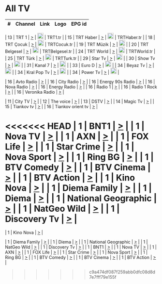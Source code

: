 <h1>All TV</h1>

| #   | Channel        | Link  | Logo | EPG id |
|:---:|:--------------:|:-----:|:----:|:------:|

| 13  | TRT 1            | [>](https://tv-trt1.medya.trt.com.tr/master.m3u8) | <img height="20" src="https://i.imgur.com/j786OLG.png"/> | TRT1.tr |
| 15  | TRT Haber        | [>](https://tv-trthaber.medya.trt.com.tr/master.m3u8) | <img height="20" src="https://i.imgur.com/OVfo8Ab.png"/> | TRTHaber.tr |
| 18  | TRT Çocuk        | [>](https://tv-trtcocuk.medya.trt.com.tr/master.m3u8) | <img height="20" src="https://i.imgur.com/QLFmD6d.png"/> | TRTCocuk.tr |
| 19  | TRT Müzik        | [>](https://tv-trtmuzik.medya.trt.com.tr/master.m3u8) | <img height="20" src="https://i.imgur.com/fIVFCEd.png"/> |
| 20  | TRT Belgesel     | [>](https://tv-trtbelgesel.medya.trt.com.tr/master.m3u8) | <img height="20" src="https://i.imgur.com/MGO87pe.png"/> | TRTBelgesel.tr |
| 24  | TRT World        | [>](https://tv-trtworld.medya.trt.com.tr/master.m3u8) | <img height="20" src="https://i.imgur.com/JEA2xpv.png"/> | TRTWorld.tr |
| 25  | TRT Türk         | [>](https://tv-trtturk.medya.trt.com.tr/master.m3u8) | <img height="20" src="https://i.imgur.com/OSTOQNw.png"/> | TRTTurk.tr |
| 29  | Star Tv   | [>](https://dogus-live.daioncdn.net/startv/startv_360p.m3u8) | <img height="20" src="https://i.imgur.com/IebUZx1.png"/> |
| 30  | Show Tv     | [>](https://ciner-live.daioncdn.net/showtv/showtv.m3u8) | <img height="20" src="https://i.imgur.com/IebUZx1.png"/> |
| 31  | Kanal 7     | [>](https://kanal7-live.daioncdn.net/kanal7/kanal7.m3u8) | <img height="20" src="https://i.imgur.com/IebUZx1.png"/> |
| 33  | Euro D    | [>](https://www.youtube.com/user/KanalD/live) | <img height="20" src="https://i.imgur.com/IebUZx1.png"/> |
| 34  | Beyaz Tv     | [>](https://beyaztv-live.daioncdn.net/beyaztv/beyaztv.m3u8) | <img height="20" src="https://i.imgur.com/IebUZx1.png"/> |
| 34  | Kral Pop Tv     | [>](https://www.youtube.com/watch?v=GuFTuKoXepw) | <img height="20" src="https://i.imgur.com/IebUZx1.png"/> |
| 34  | Power Tv     | [>](https://livetv.powerapp.com.tr/powerTV/powerhd.smil/chunklist.m3u8) | <img height="20" src="https://i.imgur.com/IebUZx1.png"/> |

| 16  | Avto Radio | [>](http://stream.metacast.eu/avtoradio.mp3.m3u) |
| 16  | City Radio | [>](http://stream.metacast.eu/city.aac.m3u) |
| 16  | Energy 90s Radio | [>](http://stream.metacast.eu/energy-90s.m3u) |
| 16  | Nova Radio | [>](http://stream.metacast.eu/nova.aac.m3u) |
| 16  | Energy Radio | [>](http://stream.metacast.eu/nrj.aac.m3u) |
| 16  | Radio 1 | [>](http://stream.metacast.eu/radio1.aac.m3u) |
| 16  | Radio 1 Rock | [>](http://stream.metacast.eu/radio1rock.aac.m3u) |
| 16  | Veronika Radio | [>](http://stream.metacast.eu/veronika.aac.m3u) |

| 11  | City TV | [>](https://tv.city.bg/play/tshls/citytv/index.m3u8) |
| 12  | The voice | [>](https://bss1.neterra.tv/thevoice/thevoice.m3u8) |
| 13  | DSTV | [>](http://46.249.95.140:8081/hls/data.m3u8) |
| 14  | Magic Tv | [>](https://bss1.neterra.tv/magictv/magictv.m3u8) |
| 15  | Tiankov tv | [>](https://streamer103.neterra.tv/tiankov-folk/live.m3u8) |
| 16  | Tiankov orient tv | [>](https://streamer103.neterra.tv/tiankov-orient/live.m3u8) |

<<<<<<< HEAD
| 1 | BNT1 | [>](https://ymkaya.xyz:25664/tv/bnt1/playlist.m3u8?wmsAuthSign=c2VydmVyX3RpbWU9Ni8xMS8yMDI1IDE6MDY6MzUgUE0maGFzaF92YWx1ZT10RVNUWmVjdlFPSGpZbEJOMnNGUllnPT0mdmFsaWRtaW51dGVzPTYw) |
| 1 | Nova TV | [>](https://ymkaya.xyz:25664/tv/novatv/playlist.m3u8?wmsAuthSign=c2VydmVyX3RpbWU9Ni8xMS8yMDI1IDE6MDY6NDUgUE0maGFzaF92YWx1ZT1FYkVDeHFudERHZkdUcUhKMFBwYytnPT0mdmFsaWRtaW51dGVzPTYw) |
| 1 | AXN | [>](https://ymkaya.xyz:25664/tv/axn/playlist.m3u8?wmsAuthSign=c2VydmVyX3RpbWU9Ni8xMS8yMDI1IDE6MDY6NTYgUE0maGFzaF92YWx1ZT1FRmhQTG1XeWV5TTQzT0hhbENoeFNnPT0mdmFsaWRtaW51dGVzPTYw) |
| 1 | FOX Life | [>](https://ymkaya.xyz:25664/tv/foxlife/playlist.m3u8?wmsAuthSign=c2VydmVyX3RpbWU9Ni8xMS8yMDI1IDE6MDc6MDcgUE0maGFzaF92YWx1ZT1sa0xsTUFIZFNPUVVHdW5ZeENzZFVnPT0mdmFsaWRtaW51dGVzPTYw) |
| 1 | Star Crime | [>](https://ymkaya.xyz:25664/tv/foxcrime/playlist.m3u8?wmsAuthSign=c2VydmVyX3RpbWU9Ni8xMS8yMDI1IDE6MDc6MTcgUE0maGFzaF92YWx1ZT04SmZOWXo5U3lIRlZjRHV2UDlCMmtRPT0mdmFsaWRtaW51dGVzPTYw) |
| 1 | Nova Sport | [>](https://ymkaya.xyz:25664/tv/novasport/playlist.m3u8?wmsAuthSign=c2VydmVyX3RpbWU9Ni8xMS8yMDI1IDE6MDc6MjcgUE0maGFzaF92YWx1ZT14NFVJWDRHdUt3OWY3R1FlS05YQlBRPT0mdmFsaWRtaW51dGVzPTYw) |
| 1 | Ring BG | [>](https://ymkaya.xyz:25664/tv/ringbg/playlist.m3u8?wmsAuthSign=c2VydmVyX3RpbWU9Ni8xMS8yMDI1IDE6MDc6MzcgUE0maGFzaF92YWx1ZT0zT2JHc3ppR1EvWnVxRmJWWkJZbmNRPT0mdmFsaWRtaW51dGVzPTYw) |
| 1 | BTV Comedy | [>](https://ymkaya.xyz:25664/tv/btvcomedy/playlist.m3u8?wmsAuthSign=c2VydmVyX3RpbWU9Ni8xMS8yMDI1IDE6MDc6NDcgUE0maGFzaF92YWx1ZT1jclhYaEtHUVBzL3lESHhpSlIrdHNnPT0mdmFsaWRtaW51dGVzPTYw) |
| 1 | BTV Cinema | [>](https://ymkaya.xyz:25664/tv/btvcinema/playlist.m3u8?wmsAuthSign=c2VydmVyX3RpbWU9Ni8xMS8yMDI1IDE6MDc6NTYgUE0maGFzaF92YWx1ZT1UTEt2OC9CRmp3V1V0b2NpdDNlQVBRPT0mdmFsaWRtaW51dGVzPTYw) |
| 1 | BTV Action | [>](https://ymkaya.xyz:25664/tv/btvaction/playlist.m3u8?wmsAuthSign=c2VydmVyX3RpbWU9Ni8xMS8yMDI1IDE6MDg6MDkgUE0maGFzaF92YWx1ZT0xaTdpTldNRFBORTVkM3NLbkFrWDFRPT0mdmFsaWRtaW51dGVzPTYw) |
| 1 | Kino Nova | [>](https://ymkaya.xyz:25664/tv/kinonova/playlist.m3u8?wmsAuthSign=c2VydmVyX3RpbWU9Ni8xMS8yMDI1IDE6MDg6MTggUE0maGFzaF92YWx1ZT1Jcm0yQjNDMWJCK3hDWkJwQ0tQdDJBPT0mdmFsaWRtaW51dGVzPTYw) |
| 1 | Diema Family | [>](https://ymkaya.xyz:25664/tv/diemafamily/playlist.m3u8?wmsAuthSign=c2VydmVyX3RpbWU9Ni8xMS8yMDI1IDE6MDg6MjggUE0maGFzaF92YWx1ZT1xVzQvVGJpSUxnb1h3UFhsdFBvOE93PT0mdmFsaWRtaW51dGVzPTYw) |
| 1 | Diema | [>](https://ymkaya.xyz:25664/tv/diema/playlist.m3u8?wmsAuthSign=c2VydmVyX3RpbWU9Ni8xMS8yMDI1IDE6MDg6MzcgUE0maGFzaF92YWx1ZT12dFZ2TU4vSDJjUmpYbU1yWWVMVm13PT0mdmFsaWRtaW51dGVzPTYw) |
| 1 | National Geographic | [>](https://ymkaya.xyz:25664/tv/natgeo/playlist.m3u8?wmsAuthSign=c2VydmVyX3RpbWU9Ni8xMS8yMDI1IDE6MDg6NDcgUE0maGFzaF92YWx1ZT13ZnEvMmtwSmprYUZDd2RiS2xuaXBBPT0mdmFsaWRtaW51dGVzPTYw) |
| 1 | NatGeo Wild | [>](https://ymkaya.xyz:25664/tv/natgeowild/playlist.m3u8?wmsAuthSign=c2VydmVyX3RpbWU9Ni8xMS8yMDI1IDE6MDg6NTcgUE0maGFzaF92YWx1ZT14b1ZEcklGNEU3dWhsNk1LdmVlQ2V3PT0mdmFsaWRtaW51dGVzPTYw) |
| 1 | Discovery Tv | [>](https://ymkaya.xyz:25664/tv/discovery/playlist.m3u8?wmsAuthSign=c2VydmVyX3RpbWU9Ni8xMS8yMDI1IDE6MDk6MDcgUE0maGFzaF92YWx1ZT11eGkrM1FTaVVDdVlxTkIvZ0tRbG93PT0mdmFsaWRtaW51dGVzPTYw) |
=======


| 1 | Kino Nova | [>](https://ymkaya.xyz:11336/tv/kinonova/playlist.m3u8?wmsAuthSign=c2VydmVyX3RpbWU9MS8yLzIwMjUgNDo0MDoyMCBBTSZoYXNoX3ZhbHVlPWlFS1FrWEtMMVRFM3l5YklUWUJQUHc9PSZ2YWxpZG1pbnV0ZXM9NjA=) |

| 1 | Diema Family | [>](https://ymkaya.xyz:11336/tv/diemafamily/playlist.m3u8?wmsAuthSign=c2VydmVyX3RpbWU9MS8yLzIwMjUgNDo0MDozMCBBTSZoYXNoX3ZhbHVlPUVUaTVKTldvZTF5WVVCM0YwL21kaXc9PSZ2YWxpZG1pbnV0ZXM9NjA=) |
| 1 | Diema | [>](https://ymkaya.xyz:11336/tv/diema/playlist.m3u8?wmsAuthSign=c2VydmVyX3RpbWU9MS8yLzIwMjUgNDo0MDo0MCBBTSZoYXNoX3ZhbHVlPVlYMWVJT2NuUjNpUTBsaytEUFFOS2c9PSZ2YWxpZG1pbnV0ZXM9NjA=) |
| 1 | National Geographic | [>](https://ymkaya.xyz:11336/tv/natgeo/playlist.m3u8?wmsAuthSign=c2VydmVyX3RpbWU9MS8yLzIwMjUgNDo0MTo0MSBBTSZoYXNoX3ZhbHVlPTJQTlVmcG5nYWx0M013eUhGRGxnd0E9PSZ2YWxpZG1pbnV0ZXM9NjA=) |
| 1 | NatGeo Wild | [>](https://ymkaya.xyz:11336/tv/natgeowild/playlist.m3u8?wmsAuthSign=c2VydmVyX3RpbWU9MS8yLzIwMjUgNDo0MTo1MSBBTSZoYXNoX3ZhbHVlPVl1OXZaTTliN0hGWEN3eDBYd1duNkE9PSZ2YWxpZG1pbnV0ZXM9NjA=) |
| 1 | Discovery Tv | [>](https://ymkaya.xyz:11336/tv/discovery/playlist.m3u8?wmsAuthSign=c2VydmVyX3RpbWU9MS8yLzIwMjUgNDo0MjowMSBBTSZoYXNoX3ZhbHVlPWtBQmdLNlY2RmQwWElzMVYzSDJyVkE9PSZ2YWxpZG1pbnV0ZXM9NjA=) |
| 1 | BNT1 | [>](https://ymkaya.xyz:11336/tv/bnt1/playlist.m3u8?wmsAuthSign=c2VydmVyX3RpbWU9MS8yLzIwMjUgNDozODozOCBBTSZoYXNoX3ZhbHVlPVVrMVlRQXpJWlhYeUh6ZFVpSC9NMUE9PSZ2YWxpZG1pbnV0ZXM9NjA=) |
| 1 | Nova TV | [>](https://ymkaya.xyz:11336/tv/novatv/playlist.m3u8?wmsAuthSign=c2VydmVyX3RpbWU9MS8yLzIwMjUgNDozODo0OCBBTSZoYXNoX3ZhbHVlPUVxQjh1a0ZzYkVGZU8zZDFGTzdreVE9PSZ2YWxpZG1pbnV0ZXM9NjA=) |
| 1 | AXN | [>](https://ymkaya.xyz:11336/tv/axn/playlist.m3u8?wmsAuthSign=c2VydmVyX3RpbWU9MS8yLzIwMjUgNDozODo1OCBBTSZoYXNoX3ZhbHVlPUpkWStGY1hkNXhaOVpPZ0thQ0FZL3c9PSZ2YWxpZG1pbnV0ZXM9NjA=) |
| 1 | FOX Life | [>](https://ymkaya.xyz:11336/tv/foxlife/playlist.m3u8?wmsAuthSign=c2VydmVyX3RpbWU9MS8yLzIwMjUgNDozOToxMCBBTSZoYXNoX3ZhbHVlPWt1ZDc1T3AzYlZDTjJnSy9TU0xJZlE9PSZ2YWxpZG1pbnV0ZXM9NjA=) |
| 1 | Star Crime | [>](https://ymkaya.xyz:11336/tv/foxcrime/playlist.m3u8?wmsAuthSign=c2VydmVyX3RpbWU9MS8yLzIwMjUgNDozOToyMCBBTSZoYXNoX3ZhbHVlPXIwVU45Nm9FR1l2enNkTG9TanBxbmc9PSZ2YWxpZG1pbnV0ZXM9NjA=) |
| 1 | Nova Sport | [>](https://ymkaya.xyz:11336/tv/novasport/playlist.m3u8?wmsAuthSign=c2VydmVyX3RpbWU9MS8yLzIwMjUgNDozOTozMCBBTSZoYXNoX3ZhbHVlPXlSZ0UxazVaM0xhSmc0NmR4T0c1T2c9PSZ2YWxpZG1pbnV0ZXM9NjA=) |
| 1 | Ring BG | [>](https://ymkaya.xyz:11336/tv/ringbg/playlist.m3u8?wmsAuthSign=c2VydmVyX3RpbWU9MS8yLzIwMjUgNDozOTo0MCBBTSZoYXNoX3ZhbHVlPTR4aUlFNHVUYWN4enY1WkVuOFZma2c9PSZ2YWxpZG1pbnV0ZXM9NjA=) |
| 1 | BTV Comedy | [>](https://ymkaya.xyz:11336/tv/btvcomedy/playlist.m3u8?wmsAuthSign=c2VydmVyX3RpbWU9MS8yLzIwMjUgNDozOTo1MCBBTSZoYXNoX3ZhbHVlPUtrMTJ2RHNTTUU1RFp1ZkVOdXFSK3c9PSZ2YWxpZG1pbnV0ZXM9NjA=) |
| 1 | BTV Cinema | [>](https://ymkaya.xyz:11336/tv/btvcinema/playlist.m3u8?wmsAuthSign=c2VydmVyX3RpbWU9MS8yLzIwMjUgNDozOTo1OSBBTSZoYXNoX3ZhbHVlPTZWcU9FZW56cG1NM1lrYy8xNE5NeHc9PSZ2YWxpZG1pbnV0ZXM9NjA=) |
| 1 | BTV Action | [>](https://ymkaya.xyz:11336/tv/btvaction/playlist.m3u8?wmsAuthSign=c2VydmVyX3RpbWU9MS8yLzIwMjUgNDo0MDoxMCBBTSZoYXNoX3ZhbHVlPUlDd0ErRkZVWThyMVZwR3c2REdGZ3c9PSZ2YWxpZG1pbnV0ZXM9NjA=) |
>>>>>>> c9a474df087f259abb0dfc08d8d7e7fff79e155f
